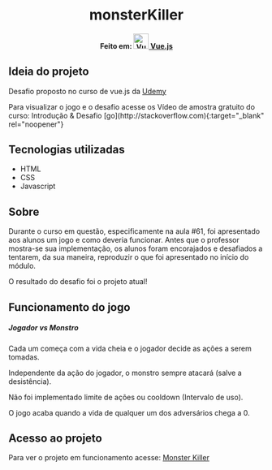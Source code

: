 <h1 align="center">monsterKiller</h1>

<h4 align="center">
    Feito em: 
    <a href="https://vuejs.org" target="_blank" rel="noopener noreferrer">
        <img width="30" src="https://vuejs.org/images/logo.png" alt="Vue logo">
        Vue.js
    </a>
</h4>

## Ideia do projeto
<div>
    <p>Desafio proposto no curso de vue.js da <a href="https://www.udemy.com/course/vue-js-completo/" target="_blank" rel="noopener noreferrer">Udemy</a></p>
    <span>Para visualizar o jogo e o desafio acesse os <span fontStyle="italic" fontWeight="bold">Vídeo de amostra gratuito do curso: Introdução & Desafio</span></span>
    [go](http://stackoverflow.com){:target="_blank" rel="noopener"}
</div>

## Tecnologias utilizadas
<ul>
    <li>HTML</li>
    <li>CSS</li>
    <li>Javascript</li>
</ul>

## Sobre
<p>
    Durante o curso em questão, especificamente na <span fontStyle="italic">aula #61</span>, foi apresentado aos alunos um jogo e como deveria funcionar. Antes que o professor mostra-se sua implementação, os alunos foram encorajados e desafiados a tentarem, da sua maneira, reproduzir o que foi apresentado no início do módulo. 
    <p>O resultado do desafio foi o projeto atual!</p>
</p>

## Funcionamento do jogo
<h5>Jogador vs Monstro</h5>
<p>Cada um começa com a vida cheia e o jogador decide as ações a serem tomadas.</p>
<p>Independente da ação do jogador, o monstro sempre atacará (salve a desistência).</p>
<p>Não foi implementado limite de ações ou cooldown (Intervalo de uso).</p>
<p>O jogo acaba quando a vida de qualquer um dos adversários chega a 0.</p>

## Acesso ao projeto
<p>Para ver o projeto em funcionamento acesse: <a href="https://buck-lobo.github.io/monsterKiller/" target="_blank">Monster Killer</a></p>